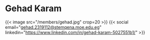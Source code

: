 # Gehad Karam
{{< image src="/members/gehad.jpg" crop=20 >}}
{{< social email="gehad.2319112@stemqena.moe.edu.eg" linkedin="https://www.linkedin.com/in/gehad-karam-5027551b1/" >}}
